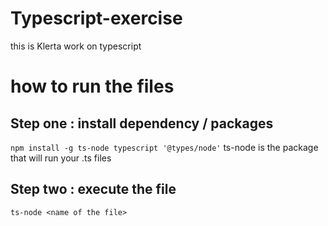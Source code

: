 # Typescript-exercise
this is Klerta work on typescript

# how to run the files

## Step one : install dependency / packages 

```npm install -g ts-node typescript '@types/node'```
ts-node is the package that will run your .ts files 

## Step two : execute the file

```ts-node <name of the file>```